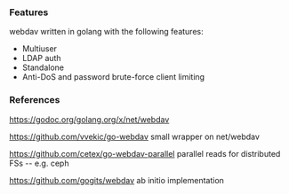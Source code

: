 ### Features
webdav written in golang with the following features:
   * Multiuser
   * LDAP auth
   * Standalone
   * Anti-DoS and password brute-force client limiting


### References
https://godoc.org/golang.org/x/net/webdav 

https://github.com/vvekic/go-webdav 
	small wrapper on net/webdav

https://github.com/cetex/go-webdav-parallel
	parallel reads for distributed FSs -- e.g. ceph

https://github.com/gogits/webdav
	ab initio implementation

